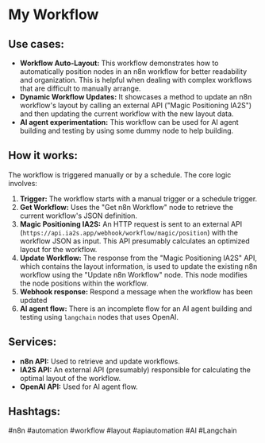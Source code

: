 # My Workflow

## Use cases:

*   **Workflow Auto-Layout:** This workflow demonstrates how to automatically position nodes in an n8n workflow for better readability and organization. This is helpful when dealing with complex workflows that are difficult to manually arrange.
*   **Dynamic Workflow Updates:** It showcases a method to update an n8n workflow's layout by calling an external API ("Magic Positioning IA2S") and then updating the current workflow with the new layout data.
*   **AI agent experimentation:** This workflow can be used for AI agent building and testing by using some dummy node to help building.

## How it works:

The workflow is triggered manually or by a schedule. The core logic involves:

1.  **Trigger:** The workflow starts with a manual trigger or a schedule trigger.
2.  **Get Workflow:** Uses the "Get n8n Workflow" node to retrieve the current workflow's JSON definition.
3.  **Magic Positioning IA2S:** An HTTP request is sent to an external API (`https://api.ia2s.app/webhook/workflow/magic/position`) with the workflow JSON as input. This API presumably calculates an optimized layout for the workflow.
4.  **Update Workflow:** The response from the "Magic Positioning IA2S" API, which contains the layout information, is used to update the existing n8n workflow using the "Update n8n Workflow" node. This node modifies the node positions within the workflow.
5.  **Webhook response:** Respond a message when the workflow has been updated
6.  **AI agent flow:** There is an incomplete flow for an AI agent building and testing using `langchain` nodes that uses OpenAI.

## Services:

*   **n8n API:** Used to retrieve and update workflows.
*   **IA2S API:** An external API (presumably) responsible for calculating the optimal layout of the workflow.
*   **OpenAI API:** Used for AI agent flow.

## Hashtags:

#n8n #automation #workflow #layout #apiautomation #AI #Langchain

